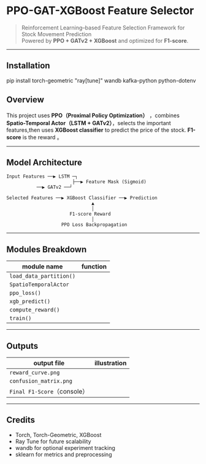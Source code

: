 # PPO-GAT-XGBoost Feature Selector

> Reinforcement Learning–based Feature Selection Framework for Stock Movement Prediction  
> Powered by **PPO + GATv2 + XGBoost** and optimized for **F1-score**.

---

## Installation
pip install torch-geometric "ray[tune]" wandb kafka-python python-dotenv

## Overview

This project uses **PPO（Proximal Policy Optimization）** ，combines **Spatio-Temporal Actor（LSTM + GATv2）**，selects the important features,then uses **XGBoost classifier** to predict the price of the stock. **F1-score** is the reward 。

---

## Model Architecture

```
Input Features ──▶ LSTM ─┐
                        ├──▶ Feature Mask (Sigmoid)
           ──▶ GATv2 ──┘

Selected Features ──▶ XGBoost Classifier ──▶ Prediction
                               ▲
                               │
                       F1-score Reward
                               │
                    PPO Loss Backpropagation
```

---

## Modules Breakdown

| module name | function |
|----------|------|
| `load_data_partition()` 
| `SpatioTemporalActor`   
| `ppo_loss()`            
| `xgb_predict()`        
| `compute_reward()`      
| `train()`               

---

## Outputs

| output file | illustration |
|----------|------|
| `reward_curve.png` 
| `confusion_matrix.png` 
| `Final F1-Score`（console）

---

## Credits

-  Torch, Torch-Geometric, XGBoost
-  Ray Tune for future scalability
-  wandb for optional experiment tracking
-  sklearn for metrics and preprocessing

